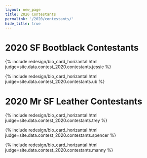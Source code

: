 ```yaml
---
layout: new_page
title: 2020 Contestants
permalink: '/2020/contestants/'
hide_title: true
---
```


<div class="mt-5" />

<h1 class="text-center" id="bootblack-contestants"> 2020 SF Bootblack Contestants </h1>

<div class="mt-5" />

{% include redesign/bio_card_horizantal.html judge=site.data.contest_2020.contestants.jessie %}

<div class="mt-5" />

{% include redesign/bio_card_horizantal.html judge=site.data.contest_2020.contestants.ub %}

<div class="mt-5" />

<h1 class="text-center" id="mrsf-contestants"> 2020 Mr SF Leather Contestants</h1>

<div class="mt-5" />

{% include redesign/bio_card_horizantal.html judge=site.data.contest_2020.contestants.trey %}

<div class="mt-5" />

{% include redesign/bio_card_horizantal.html judge=site.data.contest_2020.contestants.spencer %}

<div class="mt-5" />

{% include redesign/bio_card_horizantal.html judge=site.data.contest_2020.contestants.manny %}
